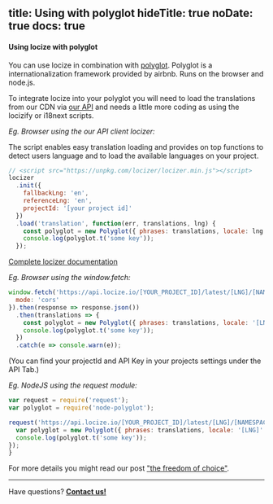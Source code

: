 title: Using with polyglot
hideTitle: true
noDate: true
docs: true
---

<h4 class="headline">Using locize with polyglot</h4>

You can use locize in combination with [polyglot](http://airbnb.io/polyglot.js/). Polyglot is a internationalization framework provided by airbnb. Runs on the browser and node.js.

To integrate locize into your polyglot you will need to load the translations from our CDN via [our API](/api.html) and needs a little more coding as using the locizify or i18next scripts.

*Eg. Browser using the our API client locizer:*

The script enables easy translation loading and provides on top functions to detect users language and to load the available languages on your project.

```js
// <script src="https://unpkg.com/locizer/locizer.min.js"></script>
locizer
  .init({
    fallbackLng: 'en',
    referenceLng: 'en',
    projectId: '[your project id]'
  })
  .load('translation', function(err, translations, lng) {
    const polyglot = new Polyglot({ phrases: translations, locale: lng });
    console.log(polyglot.t('some key'));
  });
```

[Complete locizer documentation](https://github.com/locize/locizer)

*Eg. Browser using the window.fetch:*

```js
window.fetch('https://api.locize.io/[YOUR_PROJECT_ID]/latest/[LNG]/[NAMESPACE]', {
  mode: 'cors'
}).then(response => response.json())
  .then(translations => {
    const polyglot = new Polyglot({ phrases: translations, locale: '[LNG]' });
    console.log(polyglot.t('some key'));
  })
  .catch(e => console.warn(e));
```

(You can find your projectId and API Key in your projects settings under the API Tab.)

*Eg. NodeJS using the request module:*

```js
var request = require('request');
var polyglot = require('node-polyglot');

request('https://api.locize.io/[YOUR_PROJECT_ID]/latest/[LNG]/[NAMESPACE]', function(err, res, translations) {
  var polyglot = new Polyglot({ phrases: translations, locale: '[LNG]' });
  console.log(polyglot.t('some key'));
});
}
```

For more details you might read our post ["the freedom of choice"](/2016-08-18-the-freedom-of-choice/).

<div class="contact">
<hr />
<p class="callout extra-margin">Have questions? <strong><a href="mailto:support@locize.com">Contact us!</a></strong></p>
</div>
